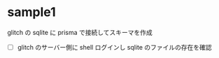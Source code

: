 # sample1

glitch の sqlite に prisma で接続してスキーマを作成

- [ ] glitch のサーバー側に shell ログインし sqlite のファイルの存在を確認
